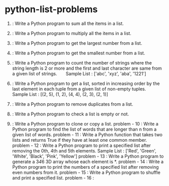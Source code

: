 # python-list-problems

01. : Write a Python program to sum all the items in a list.

02. : Write a Python program to multiply all the items in a list.

03. : Write a Python program to get the largest number from a list.

04. : Write a Python program to get the smallest number from a list.

05. : Write a Python program to count the number of strings where the string length is 2 or more and the first and last character are same from a given list of strings. &nbsp; &nbsp; &nbsp;
Sample List : ['abc', 'xyz', 'aba', '1221']

06. : Write a Python program to get a list, sorted in increasing order by the last element in each tuple from a given list of non-empty tuples. &nbsp;  &nbsp;  &nbsp;  &nbsp;  &nbsp;  &nbsp; Sample List : [(2, 5), (1, 2), (4, 4), (2, 3), (2, 1)]</br>

07. : Write a Python program to remove duplicates from a list.

08. : Write a Python program to check a list is empty or not.

09. : Write a Python program to clone or copy a list.
problem - 10 : Write a Python program to find the list of words that are longer than n from a
given list of words.
problem - 11 : Write a Python function that takes two lists and returns True if they have at
least one common member.
problem - 12 : Write a Python program to print a specified list after removing the 0th, 4th and
5th elements.
Sample List : ['Red', 'Green', 'White', 'Black', 'Pink', 'Yellow']
problem - 13 : Write a Python program to generate a 3*4*6 3D array whose each element is
*.
problem - 14 : Write a Python program to print the numbers of a specified list after removing
even numbers from it.
problem - 15 : Write a Python program to shuffle and print a specified list.
problem - 16 : 
